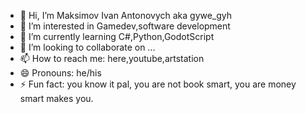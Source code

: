 - 👋 Hi, I’m Maksimov Ivan Antonovych aka gywe_gyh
- 👀 I’m interested in Gamedev,software development
- 🌱 I’m currently learning C#,Python,GodotScript
- 💞️ I’m looking to collaborate on ...
- 📫 How to reach me: here,youtube,artstation
- 😄 Pronouns: he/his
- ⚡ Fun fact: you know it pal, you are not book smart, you are money smart makes you.

<!---
gywe-gyh/gywe-gyh is a ✨ special ✨ repository because its `README.md` (this file) appears on your GitHub profile.
You can click the Preview link to take a look at your changes.
--->
